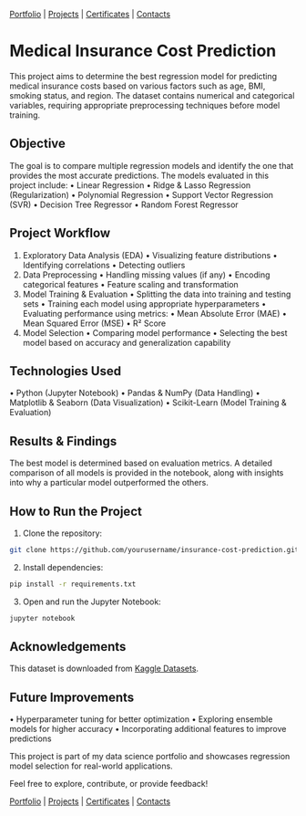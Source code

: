 [Portfolio](https://github.com/daluchkin/data-analyst-portfolio) |  [Projects](https://github.com/daluchkin/data-analyst-portfolio/blob/main/projects.md) | [Certificates](https://github.com/daluchkin/data-analyst-portfolio/blob/main/certificates.md) | [Contacts](https://github.com/daluchkin/data-analyst-portfolio#my_contacts)


# Medical Insurance Cost Prediction

This project aims to determine the best regression model for predicting medical insurance costs based on various factors such as age, BMI, smoking status, and region. The dataset contains numerical and categorical variables, requiring appropriate preprocessing techniques before model training.

## Objective

The goal is to compare multiple regression models and identify the one that provides the most accurate predictions. The models evaluated in this project include:
 • Linear Regression
 • Ridge & Lasso Regression (Regularization)
 • Polynomial Regression
 • Support Vector Regression (SVR)
 • Decision Tree Regressor
 • Random Forest Regressor

## Project Workflow

 1. Exploratory Data Analysis (EDA)
     • Visualizing feature distributions
     • Identifying correlations
     • Detecting outliers
 2. Data Preprocessing
     • Handling missing values (if any)
     • Encoding categorical features
     • Feature scaling and transformation
 3. Model Training & Evaluation
     • Splitting the data into training and testing sets
     • Training each model using appropriate hyperparameters
     • Evaluating performance using metrics:
         • Mean Absolute Error (MAE)
         • Mean Squared Error (MSE)
         • R² Score
 4. Model Selection
     • Comparing model performance
     • Selecting the best model based on accuracy and generalization capability

## Technologies Used
 • Python (Jupyter Notebook)
 • Pandas & NumPy (Data Handling)
 • Matplotlib & Seaborn (Data Visualization)
 • Scikit-Learn (Model Training & Evaluation)

## Results & Findings

The best model is determined based on evaluation metrics. A detailed comparison of all models is provided in the notebook, along with insights into why a particular model outperformed the others.

## How to Run the Project
 1. Clone the repository:

```bash
git clone https://github.com/yourusername/insurance-cost-prediction.git
```

 2. Install dependencies:

```bash
pip install -r requirements.txt
```

 3. Open and run the Jupyter Notebook:

```bash
jupyter notebook
```

## Acknowledgements

This dataset is downloaded from [Kaggle Datasets](https://www.kaggle.com/datasets/mirichoi0218/insurance/data).

## Future Improvements
 • Hyperparameter tuning for better optimization
 • Exploring ensemble models for higher accuracy
 • Incorporating additional features to improve predictions

This project is part of my data science portfolio and showcases regression model selection for real-world applications.

Feel free to explore, contribute, or provide feedback! 

[Portfolio](https://github.com/daluchkin/data-analyst-portfolio) |  [Projects](https://github.com/daluchkin/data-analyst-portfolio/blob/main/projects.md) | [Certificates](https://github.com/daluchkin/data-analyst-portfolio/blob/main/certificates.md) | [Contacts](https://github.com/daluchkin/data-analyst-portfolio#my_contacts)
